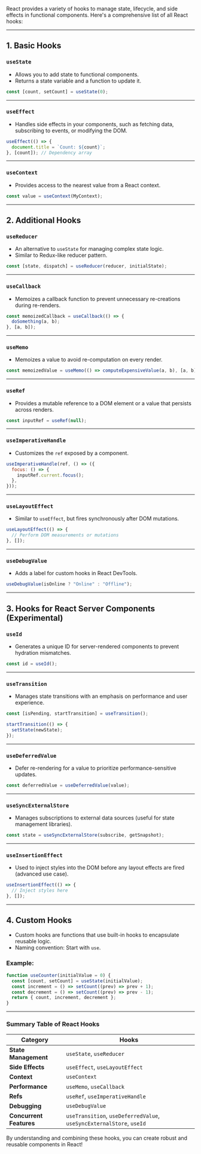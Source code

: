 React provides a variety of hooks to manage state, lifecycle, and side effects in functional components. Here's a comprehensive list of all React hooks:

---

## **1. Basic Hooks**

### **`useState`**
- Allows you to add state to functional components.
- Returns a state variable and a function to update it.

```jsx
const [count, setCount] = useState(0);
```

---

### **`useEffect`**
- Handles side effects in your components, such as fetching data, subscribing to events, or modifying the DOM.

```jsx
useEffect(() => {
  document.title = `Count: ${count}`;
}, [count]); // Dependency array
```

---

### **`useContext`**
- Provides access to the nearest value from a React context.

```jsx
const value = useContext(MyContext);
```

---

## **2. Additional Hooks**

### **`useReducer`**
- An alternative to `useState` for managing complex state logic.
- Similar to Redux-like reducer pattern.

```jsx
const [state, dispatch] = useReducer(reducer, initialState);
```

---

### **`useCallback`**
- Memoizes a callback function to prevent unnecessary re-creations during re-renders.

```jsx
const memoizedCallback = useCallback(() => {
  doSomething(a, b);
}, [a, b]);
```

---

### **`useMemo`**
- Memoizes a value to avoid re-computation on every render.

```jsx
const memoizedValue = useMemo(() => computeExpensiveValue(a, b), [a, b]);
```

---

### **`useRef`**
- Provides a mutable reference to a DOM element or a value that persists across renders.

```jsx
const inputRef = useRef(null);
```

---

### **`useImperativeHandle`**
- Customizes the `ref` exposed by a component.

```jsx
useImperativeHandle(ref, () => ({
  focus: () => {
    inputRef.current.focus();
  },
}));
```

---

### **`useLayoutEffect`**
- Similar to `useEffect`, but fires synchronously after DOM mutations.

```jsx
useLayoutEffect(() => {
  // Perform DOM measurements or mutations
}, []);
```

---

### **`useDebugValue`**
- Adds a label for custom hooks in React DevTools.

```jsx
useDebugValue(isOnline ? "Online" : "Offline");
```

---

## **3. Hooks for React Server Components (Experimental)**

### **`useId`**
- Generates a unique ID for server-rendered components to prevent hydration mismatches.

```jsx
const id = useId();
```

---

### **`useTransition`**
- Manages state transitions with an emphasis on performance and user experience.

```jsx
const [isPending, startTransition] = useTransition();

startTransition(() => {
  setState(newState);
});
```

---

### **`useDeferredValue`**
- Defer re-rendering for a value to prioritize performance-sensitive updates.

```jsx
const deferredValue = useDeferredValue(value);
```

---

### **`useSyncExternalStore`**
- Manages subscriptions to external data sources (useful for state management libraries).

```jsx
const state = useSyncExternalStore(subscribe, getSnapshot);
```

---

### **`useInsertionEffect`**
- Used to inject styles into the DOM before any layout effects are fired (advanced use case).

```jsx
useInsertionEffect(() => {
  // Inject styles here
}, []);
```

---

## **4. Custom Hooks**

- Custom hooks are functions that use built-in hooks to encapsulate reusable logic.
- Naming convention: Start with `use`.
  
### Example:
```jsx
function useCounter(initialValue = 0) {
  const [count, setCount] = useState(initialValue);
  const increment = () => setCount((prev) => prev + 1);
  const decrement = () => setCount((prev) => prev - 1);
  return { count, increment, decrement };
}
```

---

### **Summary Table of React Hooks**

| **Category**       | **Hooks**                                                                 |
|---------------------|--------------------------------------------------------------------------|
| **State Management** | `useState`, `useReducer`                                                |
| **Side Effects**     | `useEffect`, `useLayoutEffect`                                          |
| **Context**          | `useContext`                                                           |
| **Performance**      | `useMemo`, `useCallback`                                               |
| **Refs**             | `useRef`, `useImperativeHandle`                                        |
| **Debugging**        | `useDebugValue`                                                        |
| **Concurrent Features** | `useTransition`, `useDeferredValue`, `useSyncExternalStore`, `useId` |

By understanding and combining these hooks, you can create robust and reusable components in React!